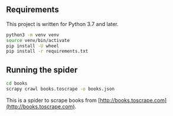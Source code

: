 ## Requirements

This project is written for Python 3.7 and later.

```bash
python3 -m venv venv
source venv/bin/activate
pip install -U wheel
pip install -r requirements.txt
```

## Running the spider
```bash
cd books
scrapy crawl books.toscrape -o books.json
```
This is a spider to scrape books from [http://books.toscrape.com](http://books.toscrape.com).